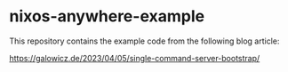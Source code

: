# nixos-anywhere-example

This repository contains the example code from the following blog article:

https://galowicz.de/2023/04/05/single-command-server-bootstrap/
